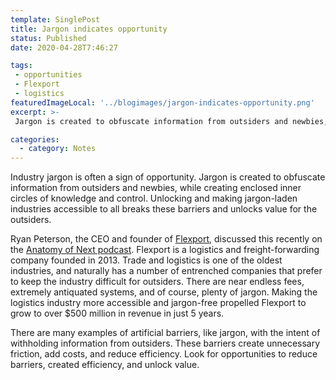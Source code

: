 ```yaml
---
template: SinglePost
title: Jargon indicates opportunity
status: Published
date: 2020-04-28T7:46:27
tags:
 - opportunities
 - Flexport
 - logistics
featuredImageLocal: '../blogimages/jargon-indicates-opportunity.png'
excerpt: >-
 Jargon is created to obfuscate information from outsiders and newbies, while creating enclosed inner circles of knowledge and control. There are many examples of artificial barriers, like jargon, with the intent of withholding information from outsiders. These barriers create unnecessary friction, add costs, and reduce efficiency. Look for opportunities to reduce barriers, created efficiency, and unlock value.

categories:
  - category: Notes
---
```

Industry jargon is often a sign of opportunity. Jargon is created to obfuscate information from outsiders and newbies, while creating enclosed inner circles of knowledge and control. Unlocking and making jargon-laden industries accessible to all breaks these barriers and unlocks value for the outsiders.

Ryan Peterson, the CEO and founder of [Flexport](flexport.com), discussed this recently on the [Anatomy of Next podcast](https://open.spotify.com/episode/1Da9LXYBZZdq04md8FPHuW). Flexport is a logistics and freight-forwarding company founded in 2013. Trade and logistics is one of the oldest industries, and naturally has a number of entrenched companies that prefer to keep the industry difficult for outsiders. There are near endless fees, extremely antiquated systems, and of course, plenty of jargon. Making the logistics industry more accessible and jargon-free propelled Flexport to grow to over $500 million in revenue in just 5 years.

There are many examples of artificial barriers, like jargon, with the intent of withholding information from outsiders. These barriers create unnecessary friction, add costs, and reduce efficiency. Look for opportunities to reduce barriers, created efficiency, and unlock value.
